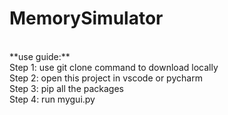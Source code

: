 # MemorySimulator
<br>
**use guide:**
<br>
Step 1: use git clone command to download locally
<br>
Step 2: open this project in vscode or pycharm
<br>
Step 3: pip all the packages
<br>
Step 4: run mygui.py
<br>
